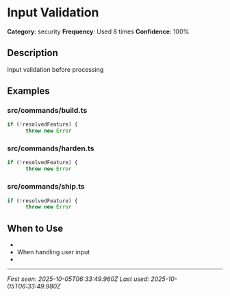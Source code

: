 # Input Validation

**Category**: security
**Frequency**: Used 8 times
**Confidence**: 100%

## Description
Input validation before processing

## Examples

### src/commands/build.ts
```typescript
if (!resolvedFeature) {
      throw new Error
```


### src/commands/harden.ts
```typescript
if (!resolvedFeature) {
      throw new Error
```


### src/commands/ship.ts
```typescript
if (!resolvedFeature) {
      throw new Error
```


## When to Use
- 
- When handling user input
- 

---
*First seen: 2025-10-05T06:33:49.960Z*
*Last used: 2025-10-05T06:33:49.980Z*
